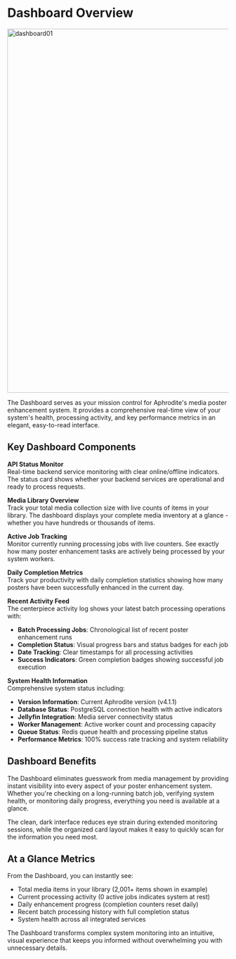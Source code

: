 # Dashboard Overview

<img width="1762" height="827" alt="dashboard01" src="https://github.com/user-attachments/assets/8f5fd3d0-80e5-47e2-a232-73b61b132222" />

The Dashboard serves as your mission control for Aphrodite's media poster enhancement system. It provides a comprehensive real-time view of your system's health, processing activity, and key performance metrics in an elegant, easy-to-read interface.

## Key Dashboard Components

**API Status Monitor**  
Real-time backend service monitoring with clear online/offline indicators. The status card shows whether your backend services are operational and ready to process requests.

**Media Library Overview**  
Track your total media collection size with live counts of items in your library. The dashboard displays your complete media inventory at a glance - whether you have hundreds or thousands of items.

**Active Job Tracking**  
Monitor currently running processing jobs with live counters. See exactly how many poster enhancement tasks are actively being processed by your system workers.

**Daily Completion Metrics**  
Track your productivity with daily completion statistics showing how many posters have been successfully enhanced in the current day.

**Recent Activity Feed**  
The centerpiece activity log shows your latest batch processing operations with:
- **Batch Processing Jobs**: Chronological list of recent poster enhancement runs
- **Completion Status**: Visual progress bars and status badges for each job
- **Date Tracking**: Clear timestamps for all processing activities
- **Success Indicators**: Green completion badges showing successful job execution

**System Health Information**  
Comprehensive system status including:
- **Version Information**: Current Aphrodite version (v4.1.1)
- **Database Status**: PostgreSQL connection health with active indicators
- **Jellyfin Integration**: Media server connectivity status
- **Worker Management**: Active worker count and processing capacity
- **Queue Status**: Redis queue health and processing pipeline status
- **Performance Metrics**: 100% success rate tracking and system reliability

## Dashboard Benefits

The Dashboard eliminates guesswork from media management by providing instant visibility into every aspect of your poster enhancement system. Whether you're checking on a long-running batch job, verifying system health, or monitoring daily progress, everything you need is available at a glance.

The clean, dark interface reduces eye strain during extended monitoring sessions, while the organized card layout makes it easy to quickly scan for the information you need most.

## At a Glance Metrics

From the Dashboard, you can instantly see:
- Total media items in your library (2,001+ items shown in example)
- Current processing activity (0 active jobs indicates system at rest)
- Daily enhancement progress (completion counters reset daily)
- Recent batch processing history with full completion status
- System health across all integrated services

The Dashboard transforms complex system monitoring into an intuitive, visual experience that keeps you informed without overwhelming you with unnecessary details.

